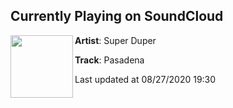 ## Currently Playing on SoundCloud

[<img align="left" width="100" src="https://i1.sndcdn.com/artworks-k4fvtjM8MZTG-0-t50x50.jpg">](https://soundcloud.com/super-duper-music/pasadena-1?in=super-duper-music/sets/we-had-everything-pasadena)

**Artist**: Super Duper 

**Track**: Pasadena

Last updated at 08/27/2020 19:30
